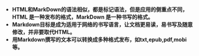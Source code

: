 + **HTML和MarkDown的语法相似，都是标记语法，但是应用的侧重点不同，HTML 是一种发布的格式，MarkDown 是一种书写的格式。**
+ **Markdown目标是成为适用于网络的书写语言，让文档更易读，易书写及随意修改，并非要取代HTML。**
+ **用Markdown撰写的文本可以转换成多种格式发布，如txt,epub,pdf,mobi等。**